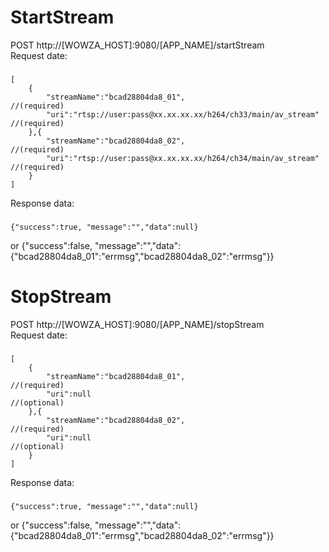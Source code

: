 # StartStream
POST http://[WOWZA_HOST]:9080/[APP_NAME]/startStream</br>
Request date:
###
    [
        {
            "streamName":"bcad28804da8_01",                                 //(required)
            "uri":"rtsp://user:pass@xx.xx.xx.xx/h264/ch33/main/av_stream"   //(required)
        },{
            "streamName":"bcad28804da8_02",                                 //(required)
            "uri":"rtsp://user:pass@xx.xx.xx.xx/h264/ch34/main/av_stream"   //(required)
        }
    ]
Response data:
###
    {"success":true, "message":"","data":null}
or
    {"success":false, "message":"","data":{"bcad28804da8_01":"errmsg","bcad28804da8_02":\"errmsg\"}}

# StopStream
POST http://[WOWZA_HOST]:9080/[APP_NAME]/stopStream</br>
Request date:
###
    [
        {
            "streamName":"bcad28804da8_01",                                 //(required)
            "uri":null                                                      //(optional)
        },{
            "streamName":"bcad28804da8_02",                                 //(required)
            "uri":null                                                      //(optional)
        }
    ]
Response data:
###
    {"success":true, "message":"","data":null}
or
    {"success":false, "message":"","data":{"bcad28804da8_01":"errmsg","bcad28804da8_02":\"errmsg\"}}
